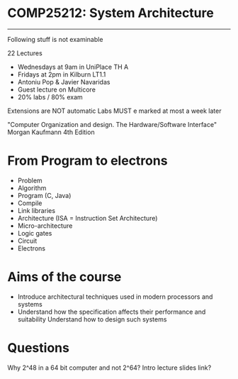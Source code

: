 COMP25212: System Architecture
===
---

Following stuff is not examinable

22 Lectures

* Wednesdays at 9am in UniPlace TH A
* Fridays at 2pm in Kilburn LT1.1
* Antoniu Pop & Javier Navaridas
* Guest lecture on Multicore
* 20% labs / 80% exam

Extensions are NOT automatic
Labs MUST e marked at most a week later

"Computer Organization and design. The Hardware/Software Interface" Morgan Kaufmann 4th Edition


From Program to electrons
=====

* Problem
* Algorithm
* Program (C, Java)
* Compile
* Link libraries
* Architecture (ISA = Instruction Set Architecture)
* Micro-architecture
* Logic gates
* Circuit
* Electrons


Aims of the course
===
* Introduce architectural techniques used in modern processors and systems
* Understand how the specification affects their performance and suitability
Understand how to design such systems



Questions
===
Why 2^48 in a 64 bit computer and not 2^64?
Intro lecture slides link?
